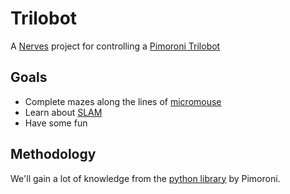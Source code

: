 # Trilobot

A [Nerves](https://nerves-project.org/) project for controlling a [Pimoroni Trilobot](https://shop.pimoroni.com/products/trilobot?variant=39594077093971)

## Goals

* Complete mazes along the lines of [micromouse](https://en.wikipedia.org/wiki/Micromouse)
* Learn about [SLAM](https://en.wikipedia.org/wiki/Simultaneous_localization_and_mapping)
* Have some fun

## Methodology

We'll gain a lot of knowledge from the [python library](https://github.com/pimoroni/trilobot-python) by Pimoroni.
